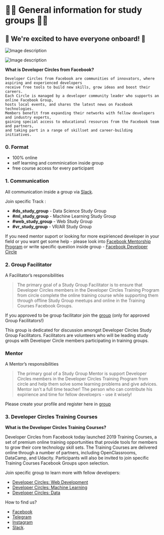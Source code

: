 
# :man_technologist: General information for study groups :woman_technologist:

 ## :space_invader: We're excited to have everyone onboard! :space_invader:

![Image description](https://miro.medium.com/max/1920/1*pDwmFT12PEzogBg1StW1Ew.jpeg)

![Image description](https://miro.medium.com/max/1920/1*GDIbYl7hmWjDynMwl-Qj6Q.jpeg)

**What is Developer Circles from Facebook?**
```
Developer Circles from Facebook are communities of innovators, where aspiring and experienced developers 
receive free tools to build new skills, grow ideas and boost their careers.
Each Circle is managed by a developer community leader who supports an online Facebook Group,
hosts local events, and shares the latest news on Facebook technologies.
Members benefit from expanding their networks with fellow developers and industry experts, 
gaining special access to educational resources from the Facebook team and partners, 
and taking part in a range of skillset and career-building initiatives.
```

### 0. Format
- 100% online 
- self learning and comminication inside group 
- free course access for every participant 

### 1. Communication

All communication inside a group via [Slack](https://join.slack.com/t/devckyiv/shared_invite/zt-cck4qiyp-169_rUFUjZyHJg_f9orQXg).

Join specific Track :

- **#ds_study_group** - Data Science Study Group
- **#ml_study_group** - Machine Learning Study Group
- **#web_study_group** - Web Study Group
- **#vr_study_group** - VR/AR Study Group 

If you need mentor suport or looking for more expirienced developer in your field or you want get some help -  please look into 
[Facebook Mentorship Program](https://) or write specific question inside group - [Facebook Developer Circle](https://)


### 2. Group Facilitator

A Facilitator’s responsibilities
>The primary goal of a Study Group Facilitator is to ensure that Developer Circles members in the Developer Circles Training Program from  circle complete the online training course while supporting them through offline Study Group meetups and online in the Training Courses Facebook Groups.

If you approved to be group facilitator join the [group](https://) (only for approved Group Facilitators!) 

This group is dedicated for discussion amongst Developer Circles Study Group Facilitators. Facilitators are volunteers who will be leading study groups with Developer Circle members participating in training groups. 

### Mentor
A Mentor’s responsibilities
>The primary goal of a Study Group Mentor is support Developer Circles members in the Developer Circles Training Program from  circle and help them solve some learning problems and give advices. Mentor isn't a full time teacher! The person who can contribute his expirience and time for fellow develoeprs - use it wisely! 

Please create your profile and register here in [group](https://)

### 3. Developer Circles Training Courses

**What is the Developer Circles Training Courses?**

Developer Circles from Facebook today launched 2019 Training Courses, a set of premium online training opportunities that provide tools for members to grow their core technology skill sets. The Training Courses are delivered online through a number of partners, including OpenClassrooms, DataCamp, and Udacity. Participants will also be invited to join specific Training Courses Facebook Groups upon selection.

Join specific group to learn more with fellow developers: 
- [Developer Circles: Web Development](https://www.facebook.com/groups/1798336670201974/)
- [Developer Circles: Machine Learning](https://www.facebook.com/groups/959521250838697/)
- [Developer Circles: Data](https://www.facebook.com/groups/138761710178602/)

How to find us?
- [Facebook](https://fb.com/groups/devckyiv/)
- [Telegram](https://t.me/DeveloperCircle)
- [Instagram](https://www.instagram.com/devckyiv/)
- [Slack](https://join.slack.com/t/devckyiv/shared_invite/zt-cck4qiyp-169_rUFUjZyHJg_f9orQXg).
